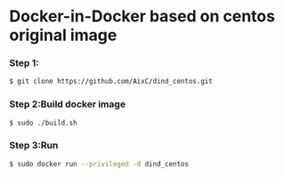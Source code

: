 # Docker-in-Docker based on centos original image

### Step 1:
```sh
$ git clone https://github.com/AixC/dind_centos.git
```

### Step 2:Build docker image
```sh
$ sudo ./build.sh
```

### Step 3:Run
```sh
$ sudo docker run --privileged -d dind_centos
```
